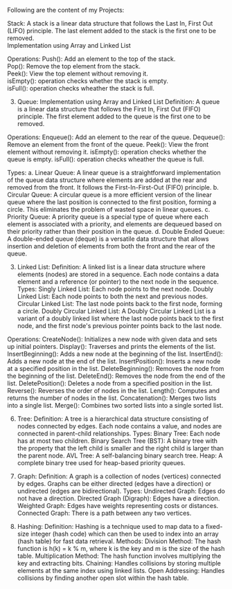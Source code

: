 Following are the content of my Projects:

Stack: A stack is a linear data structure that follows the Last In, First Out (LIFO) principle. The last element added to the stack is the first one to be removed. <br>
Implementation using Array and Linked List

Operations:
Push(): Add an element to the top of the stack. <br>
Pop(): Remove the top element from the stack. <br>
Peek(): View the top element without removing it. <br>
isEmpty(): operation checks whether the stack is empty. <br>
isFull(): operation checks wheather the stack is full. <br>

3. Queue: Implementation using Array and Linked List
Definition: A queue is a linear data structure that follows the First In, First Out (FIFO) principle. The first element added to the queue is the first one to be removed.

Operations:
Enqueue(): Add an element to the rear of the queue.
Dequeue(): Remove an element from the front of the queue.
Peek(): View the front element without removing it.
isEmpty(): operation checks whether the queue is empty.
isFull(): operation checks wheather the queue is full.

Types:
a. Linear Queue: A linear queue is a straightforward implementation of the queue data structure where elements are added at the rear and removed from the front. It follows the First-In-First-Out (FIFO) principle.
b. Circular Queue: A circular queue is a more efficient version of the linear queue where the last position is connected to the first position, forming a circle. This eliminates the problem of wasted space in linear queues.
c. Priority Queue: A priority queue is a special type of queue where each element is associated with a priority, and elements are dequeued based on their priority rather than their position in the queue.
d. Double Ended Queue: A double-ended queue (deque) is a versatile data structure that allows insertion and deletion of elements from both the front and the rear of the queue.

3. Linked List:
Definition: A linked list is a linear data structure where elements (nodes) are stored in a sequence. Each node contains a data element and a reference (or pointer) to the next node in the sequence.
Types:
Singly Linked List: Each node points to the next node.
Doubly Linked List: Each node points to both the next and previous nodes.
Circular Linked List: The last node points back to the first node, forming a circle.
Doubly Circular Linked List: A Doubly Circular Linked List is a variant of a doubly linked list where the last node points back to the first node, and the first node's previous pointer points back to the last node.

Operations:
CreateNode(): Initializes a new node with given data and sets up initial pointers.
Display(): Traverses and prints the elements of the list.
InsertBeginning(): Adds a new node at the beginning of the list.
InsertEnd(): Adds a new node at the end of the list.
InsertPosition(): Inserts a new node at a specified position in the list.
DeleteBeginning(): Removes the node from the beginning of the list.
DeleteEnd(): Removes the node from the end of the list.
DeletePosition(): Deletes a node from a specified position in the list.
Reverse(): Reverses the order of nodes in the list.
Length(): Computes and returns the number of nodes in the list.
Concatenation(): Merges two lists into a single list.
Merge(): Combines two sorted lists into a single sorted list.

6. Tree:
Definition: A tree is a hierarchical data structure consisting of nodes connected by edges. Each node contains a value, and nodes are connected in parent-child relationships.
Types:
Binary Tree: Each node has at most two children.
Binary Search Tree (BST): A binary tree with the property that the left child is smaller and the right child is larger than the parent node.
AVL Tree: A self-balancing binary search tree.
Heap: A complete binary tree used for heap-based priority queues.

7. Graph:
Definition: A graph is a collection of nodes (vertices) connected by edges. Graphs can be either directed (edges have a direction) or undirected (edges are bidirectional).
Types:
Undirected Graph: Edges do not have a direction.
Directed Graph (Digraph): Edges have a direction.
Weighted Graph: Edges have weights representing costs or distances.
Connected Graph: There is a path between any two vertices.

8. Hashing:
Definition: Hashing is a technique used to map data to a fixed-size integer (hash code) which can then be used to index into an array (hash table) for fast data retrieval.
Methods:
Division Method: The hash function is h(k) = k % m, where k is the key and m is the size of the hash table.
Multiplication Method: The hash function involves multiplying the key and extracting bits.
Chaining: Handles collisions by storing multiple elements at the same index using linked lists.
Open Addressing: Handles collisions by finding another open slot within the hash table.
